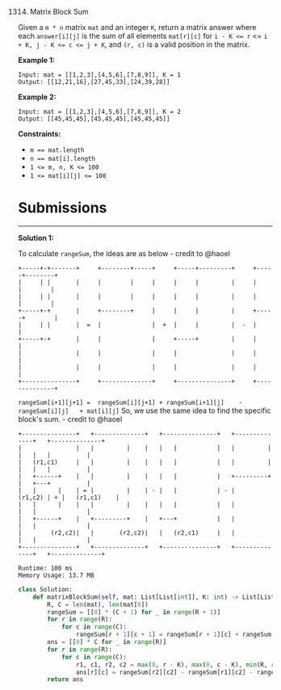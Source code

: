 1314. Matrix Block Sum

Given a `m * n` matrix `mat` and an integer `K`, return a matrix answer where each `answer[i][j]` is the sum of all elements `mat[r][c]` for `i - K <= r` <= `i + K, j - K <= c <= j + K`, and `(r, c)` is a valid position in the matrix.
 

**Example 1:**
```
Input: mat = [[1,2,3],[4,5,6],[7,8,9]], K = 1
Output: [[12,21,16],[27,45,33],[24,39,28]]
```

**Example 2:**
```
Input: mat = [[1,2,3],[4,5,6],[7,8,9]], K = 2
Output: [[45,45,45],[45,45,45],[45,45,45]]
```

**Constraints:**

* `m == mat.length`
* `n == mat[i].length`
* `1 <= m, n, K <= 100`
* `1 <= mat[i][j] <= 100`

# Submissions
---
**Solution 1:**

To calculate `rangeSum`, the ideas are as below - credit to @haoel
```
+-----+-+-------+     +--------+-----+     +-----+---------+     +-----+--------+
|     | |       |     |        |     |     |     |         |     |     |        |
|     | |       |     |        |     |     |     |         |     |     |        |
+-----+-+       |     +--------+     |     |     |         |     +-----+        |
|     | |       |  =  |              |  +  |     |         |  -  |              |
+-----+-+       |     |              |     +-----+         |     |              |
|               |     |              |     |               |     |              |
|               |     |              |     |               |     |              |
+---------------+     +--------------+     +---------------+     +--------------+
```
`rangeSum[i+1][j+1] =  rangeSum[i][j+1] + rangeSum[i+1][j]    -   rangeSum[i][j]   + mat[i][j]`
So, we use the same idea to find the specific block's sum. - credit to @haoel
```
+---------------+   +--------------+   +---------------+   +--------------+   +--------------+
|               |   |         |    |   |   |           |   |         |    |   |   |          |
|   (r1,c1)     |   |         |    |   |   |           |   |         |    |   |   |          |
|   +------+    |   |         |    |   |   |           |   +---------+    |   +---+          |
|   |      |    | = |         |    | - |   |           | - |      (r1,c2) | + |   (r1,c1)    |
|   |      |    |   |         |    |   |   |           |   |              |   |              |
|   +------+    |   +---------+    |   +---+           |   |              |   |              |
|        (r2,c2)|   |       (r2,c2)|   |   (r2,c1)     |   |              |   |              |
+---------------+   +--------------+   +---------------+   +--------------+   +--------------+
```

```
Runtime: 100 ms
Memory Usage: 13.7 MB
```
```python
class Solution:
    def matrixBlockSum(self, mat: List[List[int]], K: int) -> List[List[int]]:
        R, C = len(mat), len(mat[0])
        rangeSum = [[0] * (C + 1) for _ in range(R + 1)]
        for r in range(R):
            for c in range(C):
                rangeSum[r + 1][c + 1] = rangeSum[r + 1][c] + rangeSum[r][c + 1] - rangeSum[r][c] + mat[r][c]
        ans = [[0] * C for _ in range(R)]        
        for r in range(R):
            for c in range(C):
                r1, c1, r2, c2 = max(0, r - K), max(0, c - K), min(R, r + K + 1), min(C, c + K + 1)
                ans[r][c] = rangeSum[r2][c2] - rangeSum[r1][c2] - rangeSum[r2][c1] + rangeSum[r1][c1]
        return ans
```